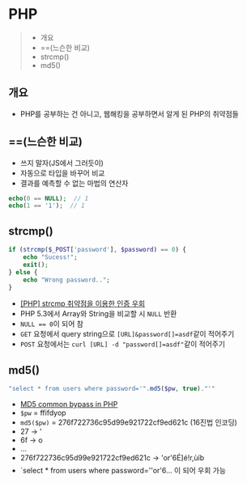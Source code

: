 # PHP

> - 개요
> - ==(느슨한 비교)
> - strcmp()
> - md5()

## 개요

- PHP를 공부하는 건 아니고, 웹해킹을 공부하면서 알게 된 PHP의 취약점들

## ==(느슨한 비교)

- 쓰지 말자(JS에서 그러듯이)
- 자동으로 타입을 바꾸어 비교
- 결과를 예측할 수 없는 마법의 연산자

```PHP
echo(0 == NULL);  // 1
echo(1 == '1');  // 1
```

## strcmp()

```PHP
if (strcmp($_POST['password'], $password) == 0) {
    echo "Sucess!";
    exit();
} else {
    echo "Wrong password..";
}
```

- [[PHP] strcmp 취약점을 이용한 인증 우회](https://hackability.kr/entry/PHP-strcmp-%EC%B7%A8%EC%95%BD%EC%A0%90%EC%9D%84-%EC%9D%B4%EC%9A%A9%ED%95%9C-%EC%9D%B8%EC%A6%9D-%EC%9A%B0%ED%9A%8C)
- PHP 5.3에서 Array와 String을 비교할 시 `NULL` 반환
- `NULL == 0`이 되어 참
- `GET` 요청에서 query string으로 `[URL]&password[]=asdf`같이 적어주기
- `POST` 요청에서는 `curl [URL] -d "password[]=asdf"`같이 적어주기

## md5()

```PHP
"select * from users where password='".md5($pw, true)."'"
```

- [MD5 common bypass in PHP](https://www.programmersought.com/article/21156493602/)
- `$pw` = ffifdyop
- `md5($pw)` = 276f722736c95d99e921722cf9ed621c (16진법 인코딩)
- 27 -> '
- 6f -> o
- ...
- 276f722736c95d99e921722cf9ed621c -> 'or'6É]é!r,ùíb
- `select * from users where password=''or'6... 이 되어 우회 가능
